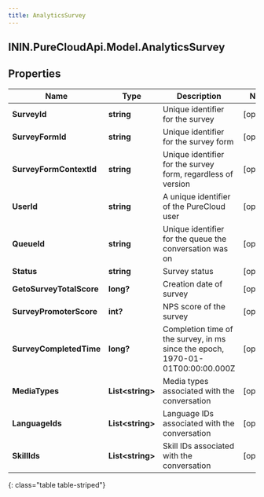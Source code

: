 ```yaml
---
title: AnalyticsSurvey
---
```

## ININ.PureCloudApi.Model.AnalyticsSurvey

## Properties

|Name | Type | Description | Notes|
|------------ | ------------- | ------------- | -------------|
| **SurveyId** | **string** | Unique identifier for the survey | [optional] |
| **SurveyFormId** | **string** | Unique identifier for the survey form | [optional] |
| **SurveyFormContextId** | **string** | Unique identifier for the survey form, regardless of version | [optional] |
| **UserId** | **string** | A unique identifier of the PureCloud user | [optional] |
| **QueueId** | **string** | Unique identifier for the queue the conversation was on | [optional] |
| **Status** | **string** | Survey status | [optional] |
| **GetoSurveyTotalScore** | **long?** | Creation date of survey | [optional] |
| **SurveyPromoterScore** | **int?** | NPS score of the survey | [optional] |
| **SurveyCompletedTime** | **long?** | Completion time of the survey, in ms since the epoch, 1970-01-01T00:00:00.000Z | [optional] |
| **MediaTypes** | **List&lt;string&gt;** | Media types associated with the conversation | [optional] |
| **LanguageIds** | **List&lt;string&gt;** | Language IDs associated with the conversation | [optional] |
| **SkillIds** | **List&lt;string&gt;** | Skill IDs associated with the conversation | [optional] |
{: class="table table-striped"}


